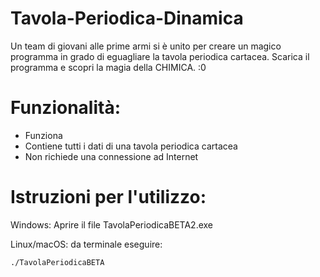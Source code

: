 # Tavola-Periodica-Dinamica
Un team di giovani alle prime armi si è unito per creare un magico programma in grado di eguagliare la tavola periodica cartacea. Scarica il programma e scopri la magia della CHIMICA. :0

# Funzionalità:

 - Funziona
 - Contiene tutti i dati di una tavola periodica cartacea
 - Non richiede una connessione ad Internet

# Istruzioni per l'utilizzo:

Windows: Aprire il file TavolaPeriodicaBETA2.exe


Linux/macOS: 
 da terminale eseguire:
 
    ./TavolaPeriodicaBETA
